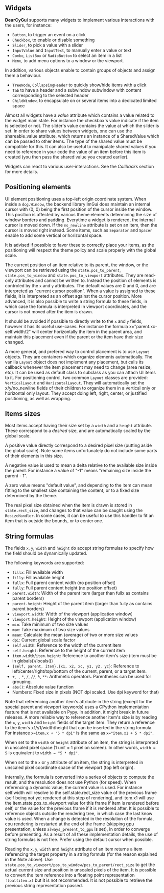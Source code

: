 ## Widgets

**DearCyGui** supports many widgets to implement various interactions with the users, for instance:

- `Button`, to trigger an event on a click
- `Checkbox`, to enable or disable something
- `Slider`, to pick a value with a slider
- `InputValue` and `InputText`, to manually enter a value or text
- `Combo`, `ListBox` or `RadioButton` to select an item in a list
- `Menu`, to add menu options to a window or the viewport.

In addition, various objects enable to contain groups of objects and assign them a behaviour.

- `TreeNode`, `CollapsingHeader` to quickly show/hide items with a click
- `Tab` to have a header and a subwindow subwindow with content corresponding to the selected header
- `ChildWindow`, to encapsulate on or several items into a dedicated limited space

Almost all widgets have a *value* attribute which contains a value related to the
widget main state. For instance the checkbox's value indicate if the item is selected
or not. The slider's value contains the value at which the slider is set.
In order to share values between widgets, one can use the shareable_value attribute,
which returns an instance of a SharedValue which can be passed to other items. The
type of the shared value must be compatible for this. It can also be useful to manipulate
shared values if you need to reference in your code the value of an item before this
item is created (you then pass the shared value you created earlier).

Widgets can react to various user-interactions. See the *Callbacks* section for more details.

## Positioning elements

UI element positioning uses a top-left origin coordinate system.
When inside a `dcg.Window`, the backend library ImGui does maintain an internal cursor with (0, 0)
being the first position of the cursor inside the window. This position is affected by various theme elements
determining the size of window borders and padding.
Everytime a widget is rendered, the internal cursor is moved down. If the `no_newline` attribute is set on an
item, then the cursor is moved right instead. Some items, such as `Separator` and `Spacer` enable to
add some vertical or horizontal space.

It is advised if possible to favor these to correctly place your items, as the positioning will
respect the theme policy and scale properly with the global scale.

The current position of an item relative to its parent, the window, or the viewport can be retrieved
using the `state.pos_to_parent`, `state.pos_to_window` and `state.pos_to_viewport` attributes.
They are read-only attributes and cannot be written to. Instead the position of elements is controled
by the `x` and `y` attributes. The default values are 0 and 0, and are interpreted as "current cursor position".
When a value is assigned to these fields, it is interpreted as an offset against the cursor position.
More advanced, it is also possible to write a string formula to these fields, in which case the formula
is interpreted in viewport coordinates, and the cursor is not moved after the item is drawn.

It should be avoided if possible to directly write to the `x` and `y` fields, however it has its useful use-cases.
For instance the formula x="parent.xc-self.width/2" will center horizontally the item in the parent area,
and maintain this placement even if the parent or the item have their size changed.

A more general, and prefered way to control placement is to use `Layout` objects. They are containers which organize elements automatically. The vanilla `Layout` object does not implement any placement, but calls its callback whenever the item placement may need to change (area resize, etc). It can be used as default class to subclass as you can attach UI items to it. For positioning control, two common `Layout` classes are provided: `VerticalLayout` and `HorizontalLayout`. They will automatically set the x/y/no_newline fields of their children to organize them
in a vertical only or horizontal only layout. They accept doing left, right, center, or justified
positioning, as well as wrapping.


## Items sizes

Most items accept having their size set by a `width` and a `height` attribute.
These correspond to a *desired* size, and are automatically scaled by the global scale.

A positive value directly correspond to a desired pixel size (putting aside the global scale). Note
some items unfortunately do not include some parts of their elements in this size.

A negative value is used to mean a delta relative to the available size inside the parent. For instance
a value of "-1" means "remaining size inside the parent - 1".

A zero value means "default value", and depending to the item can mean fitting to the smallest size containing the content,
or to a fixed size determined by the theme.

The real pixel size obtained when the item is drawn is stored in `state.rect_size`, and changes to that value can be caught using
the `ResizeHandler`. In some cases, it can be useful to use this handler to fit an item that is outside the bounds,
or to center one.

## String formulas

The fields `x`, `y`, `width` and `height` do accept string formulas to specify how the field should be dynamically updated.

The following keywords are supported:
- `fillx`: Fill available width
- `filly`: Fill available height
- `fullx`: Full parent content width (no position offset)
- `fully`: Full parent content height (no position offset)
- `parent.width`: Width of the parent item (larger than fullx as contains parent borders)
- `parent.height`: Height of the parent item (larger than fully as contains parent borders)
- `viewport.width`: Width of the viewport (application window)
- `viewport.height`: Height of the viewport (application window)
- `min`: Take minimum of two size values
- `max`: Take maximum of two size values
- `mean`: Calculate the mean (average) of two or more size values
- `dpi`: Current global scale factor
- `self.width`: Reference to the width of the current item
- `self.height`: Reference to the height of the current item
- `item.width`/`item.height`: Reference to another item's size (item must be in globals()/locals())
- `{self, parent, item}.{x1, x2, xc, y1, y2, yc}`: Reference to left/center/right/top/bottom of the current, parent, or a target item.
- `+`, `-`, `*`, `/`, `//`, `%`, `**`: Arithmetic operators. Parentheses can be used for grouping.
- `abs()`: Absolute value function
- Numbers: Fixed size in pixels (NOT dpi scaled. Use dpi keyword for that)

Note that referencing another item's attribute in the string (except for the special parent and viewport keywords) uses a CPython implementation feature that is not available on Pypy. In addition, it might break in future releases. A more reliable way to reference another item's size is by reading the `x`, `y`, `width` and `height` fields of the target item. They return a reference to the item's x1/y1/width/height that can be inserted in the string formula. For instance `x=item.x + "5 * dpi"` is the same as `x="item.x1 + 5 * dpi"`.

When set to the `width` or `height` attribute of an item, the string is interpreted in unscaled pixel space (1 unit = 1 pixel on screen). In other words, `width = 5` is equivalent to `width = "5 * dpi"`.

When set to the `x` or `y` attribute of an item, the string is interpreted in unscaled pixel coordinate space of the viewport (top left origin).

Internally, the formula is converted into a series of objects to compute the result, and the resolution does not use Python (for speed). When referencing a dynamic value, the current value is used. For instance self.width will resolve to the self.state.rect_size value of the previous frame (self being not yet rendered at this step of rendering), and item.x1 will use the item.state.pos_to_viewport value for this frame if item is rendered before self, or the value for the previous frame if it is rendered after. It is possible to reference objects outside the rendering tree, in which case the last know value is used. When a change is detected in the resolution of the formula, cpu rendering is restarted at the end of the frame (skipping gpu presentation, unless `always_present_to_gpu` is set), in order to converge before presenting. As a result of all these implementation details, the use of string formulas is not free. Prefer using the default cursor when possible.

Reading the `x`, `y`, `width` and `height` attribute of an item returns a item referencing the target property in a string formula (for the reason explained in the Note above). Use `state.pos_to_viewport/pos_to_window/pos_to_parent/rect_size` to get the actual current size and position in unscaled pixels of the item. It is possible to convert the item reference into a floating point representation `float(item.x)` but it is not recommended. It is not possible to retrieve the previous string representation passed.
